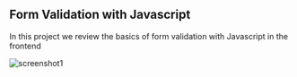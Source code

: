 ## Form Validation with Javascript

In this project we review the basics of form validation with Javascript in the frontend

![screenshot1](https://user-images.githubusercontent.com/47830532/97761296-5582f700-1ad3-11eb-8824-1b0d481f90c5.png)
